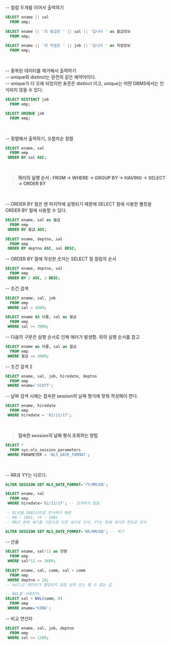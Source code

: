 -- 컬럼 두개를 이어서 출력하기
```sql
SELECT ename || sal
  FROM emp;
  
SELECT ename || '의 월급은 ' || sal || '입니다 ' as 월급정보
  FROM emp;
  
SELECT ename || '의 직업은 ' || job || '입니다 ' as 직업정보
  FROM emp;
```

<br>

-- 중복된 데이터를 제거해서 출력하기  
-- unique와 distinct는 완전히 같은 예약어이다.  
-- unique가 더 오래 되었지만 표준은 distinct 이고, unique는 어떤 DBMS에서는 인식되지 않을 수 있다.

```sql
SELECT DISTINCT job 
  FROM emp;

SELECT UNIQUE job 
  FROM emp;
```

<br>

-- 정렬해서 출력하기, 오름차순 정렬
```sql
SELECT ename, sal
  FROM emp
 ORDER BY sal ASC;
```

<br>  

> __쿼리의 실행 순서 : FROM -> WHERE -> GROUP BY -> HAVING -> SELECT -> ORDER BY__

<br>

-- ORDER BY 절은 맨 마지막에 실행되기 때문에 SELECT 절에 사용한 별칭을 ORDER BY 절에 사용할 수 있다.
```sql
SELECT ename, sal as 월급
  FROM emp
 ORDER BY 월급 ASC;
 
SELECT ename, deptno, sal
  FROM emp 
 ORDER BY deptno ASC, sal DESC;
```

-- ORDER BY 절에 작성한 숫자는 SELECT 절 컬럼의 순서
```sql
SELECT ename, deptno, sal
  FROM emp
 ORDER BY 2 ASC, 3 DESC;
```

-- 조건 검색
```sql
SELECT ename, sal, job 
  FROM emp 
 WHERE sal = 3000;
 
SELECT ename AS 이름, sal as 월급 
  FROM emp
 WHERE sal >= 3000;
```

-- 다음의 구문은 실행 순서로 인해 에러가 발생함. 위의 실행 순서를 참고
```sql
SELECT ename as 이름, sal as 월급
  FROM emp
 WHERE 월급 >= 3000;
```
 
-- 조건 검색 2
```sql
SELECT ename, sal, job, hiredate, deptno
  FROM emp
 WHERE ename='SCOTT';
```

-- 날짜 검색 시에는 접속한 session의 날짜 형식에 맞춰 작성해야 한다.
```sql
SELECT ename, hiredate
  FROM emp
 WHERE hiredate = '81/11/17';
```
<br>  

> __접속한 session의 날짜 형식 조회하는 방법__

```sql
SELECT * 
  FROM sys.nls_session_parameters 
 WHERE PARAMETER = 'NLS_DATE_FORMAT';
```

<br>

-- RR과 YY는 다르다.  

```sql
ALTER SESSION SET NLS_DATE_FORMAT='YY/MM/DD';

SELECT ename, sal
  FROM emp
 WHERE hiredate='81/11/17'; -- 검색되지 않음
 
-- 81년을 2081년으로 인식하기 때문
-- RR : 1981, YY : 2081
-- RR은 현재 세기를 기준으로 이전 세기로 인식, YY는 현재 세기의 연도로 인식

ALTER SESSION SET NLS_DATE_FORMAT='RR/MM/DD'; -- 복구
```

-- 산술
```sql
SELECT ename, sal*12 as 연봉 
  FROM emp 
 WHERE sal*12 >= 3600;
 
SELECT ename, sal, comm, sal + comm
  FROM emp
 WHERE deptno = 10;
-- null은 데이터가 할당되지 않은 상태 또는 알 수 없는 값

-- NVL을 사용하자.
SELECT sal + NVL(comm, 0) 
  FROM emp
 WHERE ename='KING';
```

-- 비교 연산자
```sql
SELECT ename, sal, job, deptno
  FROM emp
 WHERE sal <= 1200;
```